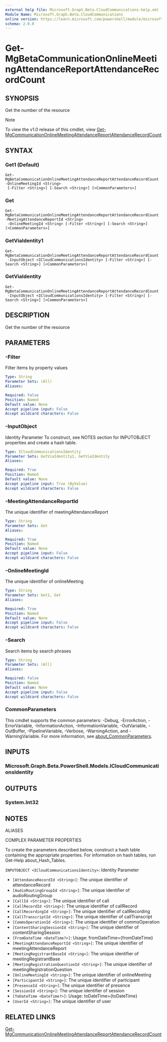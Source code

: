 ```yaml
---
external help file: Microsoft.Graph.Beta.CloudCommunications-help.xml
Module Name: Microsoft.Graph.Beta.CloudCommunications
online version: https://learn.microsoft.com/powershell/module/microsoft.graph.beta.cloudcommunications/get-mgbetacommunicationonlinemeetingattendancereportattendancerecordcount
schema: 2.0.0
---
```


# Get-MgBetaCommunicationOnlineMeetingAttendanceReportAttendanceRecordCount

## SYNOPSIS
Get the number of the resource

> [!NOTE]
> To view the v1.0 release of this cmdlet, view [Get-MgCommunicationOnlineMeetingAttendanceReportAttendanceRecordCount](/powershell/module/Microsoft.Graph.CloudCommunications/Get-MgCommunicationOnlineMeetingAttendanceReportAttendanceRecordCount?view=graph-powershell-v1.0)

## SYNTAX

### Get1 (Default)
```
Get-MgBetaCommunicationOnlineMeetingAttendanceReportAttendanceRecordCount -OnlineMeetingId <String>
 [-Filter <String>] [-Search <String>] [<CommonParameters>]
```

### Get
```
Get-MgBetaCommunicationOnlineMeetingAttendanceReportAttendanceRecordCount -MeetingAttendanceReportId <String>
 -OnlineMeetingId <String> [-Filter <String>] [-Search <String>] [<CommonParameters>]
```

### GetViaIdentity1
```
Get-MgBetaCommunicationOnlineMeetingAttendanceReportAttendanceRecordCount
 -InputObject <ICloudCommunicationsIdentity> [-Filter <String>] [-Search <String>] [<CommonParameters>]
```

### GetViaIdentity
```
Get-MgBetaCommunicationOnlineMeetingAttendanceReportAttendanceRecordCount
 -InputObject <ICloudCommunicationsIdentity> [-Filter <String>] [-Search <String>] [<CommonParameters>]
```

## DESCRIPTION
Get the number of the resource

## PARAMETERS

### -Filter
Filter items by property values

```yaml
Type: String
Parameter Sets: (All)
Aliases:

Required: False
Position: Named
Default value: None
Accept pipeline input: False
Accept wildcard characters: False
```

### -InputObject
Identity Parameter
To construct, see NOTES section for INPUTOBJECT properties and create a hash table.

```yaml
Type: ICloudCommunicationsIdentity
Parameter Sets: GetViaIdentity1, GetViaIdentity
Aliases:

Required: True
Position: Named
Default value: None
Accept pipeline input: True (ByValue)
Accept wildcard characters: False
```

### -MeetingAttendanceReportId
The unique identifier of meetingAttendanceReport

```yaml
Type: String
Parameter Sets: Get
Aliases:

Required: True
Position: Named
Default value: None
Accept pipeline input: False
Accept wildcard characters: False
```

### -OnlineMeetingId
The unique identifier of onlineMeeting

```yaml
Type: String
Parameter Sets: Get1, Get
Aliases:

Required: True
Position: Named
Default value: None
Accept pipeline input: False
Accept wildcard characters: False
```

### -Search
Search items by search phrases

```yaml
Type: String
Parameter Sets: (All)
Aliases:

Required: False
Position: Named
Default value: None
Accept pipeline input: False
Accept wildcard characters: False
```

### CommonParameters
This cmdlet supports the common parameters: -Debug, -ErrorAction, -ErrorVariable, -InformationAction, -InformationVariable, -OutVariable, -OutBuffer, -PipelineVariable, -Verbose, -WarningAction, and -WarningVariable. For more information, see [about_CommonParameters](http://go.microsoft.com/fwlink/?LinkID=113216).

## INPUTS

### Microsoft.Graph.Beta.PowerShell.Models.ICloudCommunicationsIdentity
## OUTPUTS

### System.Int32
## NOTES

ALIASES

COMPLEX PARAMETER PROPERTIES

To create the parameters described below, construct a hash table containing the appropriate properties. For information on hash tables, run Get-Help about_Hash_Tables.


`INPUTOBJECT <ICloudCommunicationsIdentity>`: Identity Parameter
  - `[AttendanceRecordId <String>]`: The unique identifier of attendanceRecord
  - `[AudioRoutingGroupId <String>]`: The unique identifier of audioRoutingGroup
  - `[CallId <String>]`: The unique identifier of call
  - `[CallRecordId <String>]`: The unique identifier of callRecord
  - `[CallRecordingId <String>]`: The unique identifier of callRecording
  - `[CallTranscriptId <String>]`: The unique identifier of callTranscript
  - `[CommsOperationId <String>]`: The unique identifier of commsOperation
  - `[ContentSharingSessionId <String>]`: The unique identifier of contentSharingSession
  - `[FromDateTime <DateTime?>]`: Usage: fromDateTime={fromDateTime}
  - `[MeetingAttendanceReportId <String>]`: The unique identifier of meetingAttendanceReport
  - `[MeetingRegistrantBaseId <String>]`: The unique identifier of meetingRegistrantBase
  - `[MeetingRegistrationQuestionId <String>]`: The unique identifier of meetingRegistrationQuestion
  - `[OnlineMeetingId <String>]`: The unique identifier of onlineMeeting
  - `[ParticipantId <String>]`: The unique identifier of participant
  - `[PresenceId <String>]`: The unique identifier of presence
  - `[SessionId <String>]`: The unique identifier of session
  - `[ToDateTime <DateTime?>]`: Usage: toDateTime={toDateTime}
  - `[UserId <String>]`: The unique identifier of user

## RELATED LINKS
[Get-MgCommunicationOnlineMeetingAttendanceReportAttendanceRecordCount](/powershell/module/Microsoft.Graph.CloudCommunications/Get-MgCommunicationOnlineMeetingAttendanceReportAttendanceRecordCount?view=graph-powershell-v1.0)

